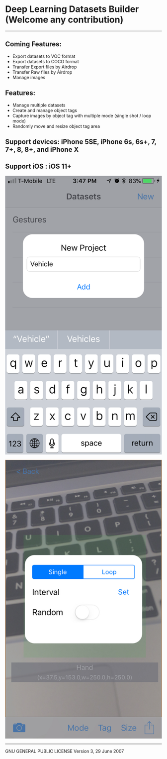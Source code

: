 # Deep Learning Datasets Builder (Welcome any contribution)
-----------------------------
## Coming Features:
* Export datasets to VOC format
* Export datasets to COCO format
* Transfer Export files by Airdrop
* Transfer Raw files by Airdrop
* Manage images

## Features:
* Manage multiple datasets
* Create and manage object tags
* Capture images by object tag with multiple mode (single shot / loop mode)
* Randomly move and resize object tag area

## Support devices: iPhone 5SE, iPhone 6s, 6s+, 7, 7+, 8, 8+, and iPhone X
## Support iOS : iOS 11+

![Datasets Builder](https://raw.githubusercontent.com/haikieu/Deep-Learning-Image-Data-Set-Builder/master/App%20ScreenShots/2%20-%20Create%20a%20datasets.PNG "Deep Learning Datasets Builder Screenshots")


![Datasets Builder](https://raw.githubusercontent.com/haikieu/Deep-Learning-Image-Data-Set-Builder/master/App%20ScreenShots/5%20-%20Capture%20mode.jpeg "Deep Learning Datasets Builder Screenshots")

----------------------------
GNU GENERAL PUBLIC LICENSE
Version 3, 29 June 2007

